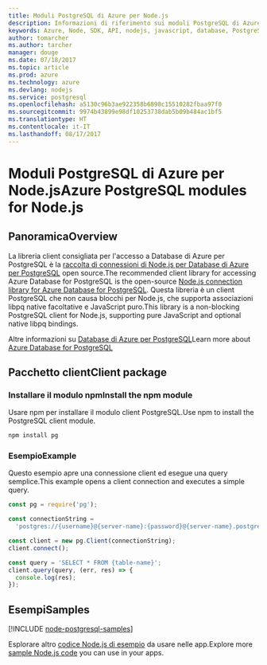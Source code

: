 ```yaml
---
title: Moduli PostgreSQL di Azure per Node.js
description: Informazioni di riferimento sui moduli PostgreSQL di Azure per Node.js
keywords: Azure, Node, SDK, API, nodejs, javascript, database, PostgreSQL
author: tomarcher
ms.author: tarcher
manager: douge
ms.date: 07/18/2017
ms.topic: article
ms.prod: azure
ms.technology: azure
ms.devlang: nodejs
ms.service: postgresql
ms.openlocfilehash: a5130c96b3ae922358b6898c15510282fbaa97f0
ms.sourcegitcommit: 9974b43899e98df10253738dab5b09b484ac1bf5
ms.translationtype: HT
ms.contentlocale: it-IT
ms.lasthandoff: 08/17/2017
---
```

# <a name="azure-postgresql-modules-for-nodejs"></a><span data-ttu-id="92831-104">Moduli PostgreSQL di Azure per Node.js</span><span class="sxs-lookup"><span data-stu-id="92831-104">Azure PostgreSQL modules for Node.js</span></span>

## <a name="overview"></a><span data-ttu-id="92831-105">Panoramica</span><span class="sxs-lookup"><span data-stu-id="92831-105">Overview</span></span>

<span data-ttu-id="92831-106">La libreria client consigliata per l'accesso a Database di Azure per PostgreSQL è la [raccolta di connessioni di Node.js per Database di Azure per PostgreSQL](https://www.npmjs.com/package/pg) open source.</span><span class="sxs-lookup"><span data-stu-id="92831-106">The recommended client library for accessing Azure Database for PostgreSQL is the open-source [Node.js connection library for Azure Database for PostgreSQL](https://www.npmjs.com/package/pg).</span></span> <span data-ttu-id="92831-107">Questa libreria è un client PostgreSQL che non causa blocchi per Node.js, che supporta associazioni libpq native facoltative e JavaScript puro.</span><span class="sxs-lookup"><span data-stu-id="92831-107">This library is a non-blocking PostgreSQL client for Node.js, supporting pure JavaScript and optional native libpq bindings.</span></span>

<span data-ttu-id="92831-108">Altre informazioni su [Database di Azure per PostgreSQL](https://docs.microsoft.com/azure/postgresql/)</span><span class="sxs-lookup"><span data-stu-id="92831-108">Learn more about [Azure Database for PostgreSQL](https://docs.microsoft.com/azure/postgresql/)</span></span>

## <a name="client-package"></a><span data-ttu-id="92831-109">Pacchetto client</span><span class="sxs-lookup"><span data-stu-id="92831-109">Client package</span></span>

### <a name="install-the-npm-module"></a><span data-ttu-id="92831-110">Installare il modulo npm</span><span class="sxs-lookup"><span data-stu-id="92831-110">Install the npm module</span></span>

<span data-ttu-id="92831-111">Usare npm per installare il modulo client PostgreSQL.</span><span class="sxs-lookup"><span data-stu-id="92831-111">Use npm to install the PostgreSQL client module.</span></span>

```bash
npm install pg
```   

### <a name="example"></a><span data-ttu-id="92831-112">Esempio</span><span class="sxs-lookup"><span data-stu-id="92831-112">Example</span></span>

<span data-ttu-id="92831-113">Questo esempio apre una connessione client ed esegue una query semplice.</span><span class="sxs-lookup"><span data-stu-id="92831-113">This example opens a client connection and executes a simple query.</span></span>

```javascript
const pg = require('pg');

const connectionString =
  'postgres://{username}@{server-name}:{password}@{server-name}.postgres.database.azure.com:5432/{database-name}?ssl=true';

const client = new pg.Client(connectionString);
client.connect();

const query = 'SELECT * FROM {table-name}';
client.query(query, (err, res) => {
  console.log(res);
});
```

## <a name="samples"></a><span data-ttu-id="92831-114">Esempi</span><span class="sxs-lookup"><span data-stu-id="92831-114">Samples</span></span>

[!INCLUDE [node-postgresql-samples](../docs-ref-conceptual/includes/postgresql-samples.md)]

<span data-ttu-id="92831-115">Esplorare altro [codice Node.js di esempio](https://azure.microsoft.com/resources/samples/?platform=nodejs) da usare nelle app.</span><span class="sxs-lookup"><span data-stu-id="92831-115">Explore more [sample Node.js code](https://azure.microsoft.com/resources/samples/?platform=nodejs) you can use in your apps.</span></span>
